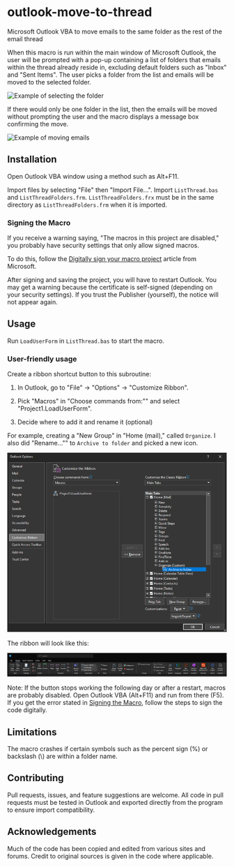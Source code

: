 # outlook-move-to-thread
Microsoft Outlook VBA to move emails to the same folder as the rest of the email thread

When this macro is run within the main window of Microsoft Outlook, the user will be prompted with a pop-up containing a list of folders that emails within the thread already reside in, excluding default folders such as "Inbox" and "Sent Items". The user picks a folder from the list and emails will be moved to the selected folder.

![Example of selecting the folder](images/select_folder.png)

If there would only be one folder in the list, then the emails will be moved without prompting the user and the macro displays a message box confirming the move.

![Example of moving emails](images/moved_emails.png)

## Installation
Open Outlook VBA window using a method such as Alt+F11.

Import files by selecting "File" then "Import File...". Import `ListThread.bas` and `ListThreadFolders.frm`. `ListThreadFolders.frx` must be in the same directory as `ListThreadFolders.frm` when it is imported.

### Signing the Macro

If you receive a warning saying, "The macros in this project are disabled," you probably have security settings that only allow signed macros. 

To do this, follow the [Digitally sign your macro project](https://support.microsoft.com/en-us/office/digitally-sign-your-macro-project-956e9cc8-bbf6-4365-8bfa-98505ecd1c01) article from Microsoft.

After signing and saving the project, you will have to restart Outlook. You may get a warning because the certificate is self-signed (depending on your security settings). If you trust the Publisher (yourself), the notice will not appear again.

## Usage
Run `LoadUserForm` in `ListThread.bas` to start the macro. 

### User-friendly usage

Create a ribbon shortcut button to this subroutine:

1. In Outlook, go to "File" -> "Options" -> "Customize Ribbon".

2. Pick "Macros" in "Choose commands from:"" and select "Project1.LoadUserForm".

3. Decide where to add it and rename it (optional)

For example, creating a "New Group" in "Home (mail)," called ``Organize``. I also did "Rename..."" to ``Archive to folder`` and picked a new icon.

![Outlook Options to create a ribbon button](images/example_outlook_options.png)

The ribbon will look like this:

![Outlook ribbon example](images/example_outlook_ribbon.png)

Note: If the button stops working the following day or after a restart, macros are probably disabled. Open Outlook VBA (Alt+F11) and run from there (F5). If you get the error stated in [Signing the Macro](#signing-the-macro), follow the steps to sign the code digitally.

## Limitations
The macro crashes if certain symbols such as the percent sign (%) or backslash (\\) are within a folder name.

## Contributing
Pull requests, issues, and feature suggestions are welcome. All code in pull requests must be tested in Outlook and exported directly from the program to ensure import compatibility.

## Acknowledgements
Much of the code has been copied and edited from various sites and forums. Credit to original sources is given in the code where applicable.
